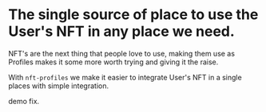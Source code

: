 # The single source of place to use the User's NFT in any place we need.

NFT's are the next thing that people love to use, making them use as Profiles makes it some more worth trying and giving it the raise.

With `nft-profiles` we make it easier to integrate User's NFT in a single places with simple integration.

demo fix.
